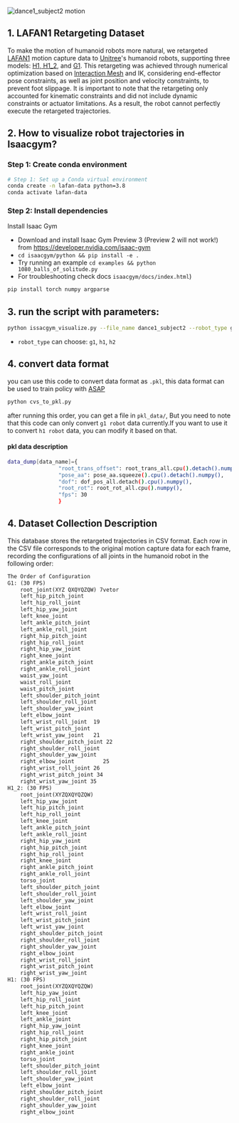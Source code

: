 

![dance1_subject2 motion](/dance_subject.gif)

## 1. LAFAN1 Retargeting Dataset

To make the motion of humanoid robots more natural, we retargeted [LAFAN1](https://github.com/ubisoft/ubisoft-laforge-animation-dataset) motion capture data to [Unitree](https://www.unitree.com/)'s humanoid robots, supporting three models: [H1, H1_2](https://www.unitree.com/h1), and [G1](https://www.unitree.com/g1). This retargeting was achieved through numerical optimization based on [Interaction Mesh](https://ieeexplore.ieee.org/document/6651585) and IK, considering end-effector pose constraints, as well as joint position and velocity constraints, to prevent foot slippage. It is important to note that the retargeting only accounted for kinematic constraints and did not include dynamic constraints or actuator limitations. As a result, the robot cannot perfectly execute the retargeted trajectories.

## 2. How to visualize robot trajectories in Isaacgym?

### Step 1: Create conda environment
```sh
# Step 1: Set up a Conda virtual environment
conda create -n lafan-data python=3.8
conda activate lafan-data
```
### Step 2: Install dependencies
Install Isaac Gym
   - Download and install Isaac Gym Preview 3 (Preview 2 will not work!) from https://developer.nvidia.com/isaac-gym
   - `cd isaacgym/python && pip install -e .`
   - Try running an example `cd examples && python 1080_balls_of_solitude.py`
   - For troubleshooting check docs `isaacgym/docs/index.html`)

```sh
pip install torch numpy argparse
```

## 3. run the script with parameters:
```sh
python issacgym_visualize.py --file_name dance1_subject2 --robot_type g1
```
- `robot_type` can choose: `g1`, `h1`, `h2`


## 4. convert data format

you can use this code to convert data format as `.pkl`, this data format can be used to train policy with [ASAP](https://github.com/LeCAR-Lab/ASAP.git)

```sh
python cvs_to_pkl.py
```
after running this order, you can get a file in `pkl_data/`, But you need to note that this code can only convert `g1 robot` data currently.If you want to use it to convert `h1 robot` data, you can modify it based on that.

#### pkl data description
```sh
data_dump[data_name]={
                "root_trans_offset": root_trans_all.cpu().detach().numpy(),
                "pose_aa": pose_aa.squeeze().cpu().detach().numpy(),   
                "dof": dof_pos_all.detach().cpu().numpy(), 
                "root_rot": root_rot_all.cpu().numpy(),
                "fps": 30
                }
```

## 4. Dataset Collection Description

This database stores the retargeted trajectories in CSV format. Each row in the CSV file corresponds to the original motion capture data for each frame, recording the configurations of all joints in the humanoid robot in the following order:

```txt
The Order of Configuration
G1: (30 FPS)
    root_joint(XYZ QXQYQZQW) 7vetor
    left_hip_pitch_joint
    left_hip_roll_joint
    left_hip_yaw_joint
    left_knee_joint
    left_ankle_pitch_joint
    left_ankle_roll_joint
    right_hip_pitch_joint
    right_hip_roll_joint
    right_hip_yaw_joint
    right_knee_joint
    right_ankle_pitch_joint
    right_ankle_roll_joint
    waist_yaw_joint
    waist_roll_joint
    waist_pitch_joint
    left_shoulder_pitch_joint
    left_shoulder_roll_joint
    left_shoulder_yaw_joint
    left_elbow_joint
    left_wrist_roll_joint  19
    left_wrist_pitch_joint
    left_wrist_yaw_joint   21
    right_shoulder_pitch_joint 22
    right_shoulder_roll_joint
    right_shoulder_yaw_joint
    right_elbow_joint         25
    right_wrist_roll_joint 26
    right_wrist_pitch_joint 34
    right_wrist_yaw_joint 35
H1_2: (30 FPS)
    root_joint(XYZQXQYQZQW)
    left_hip_yaw_joint
    left_hip_pitch_joint
    left_hip_roll_joint
    left_knee_joint
    left_ankle_pitch_joint
    left_ankle_roll_joint
    right_hip_yaw_joint
    right_hip_pitch_joint
    right_hip_roll_joint
    right_knee_joint
    right_ankle_pitch_joint
    right_ankle_roll_joint
    torso_joint
    left_shoulder_pitch_joint
    left_shoulder_roll_joint
    left_shoulder_yaw_joint
    left_elbow_joint
    left_wrist_roll_joint
    left_wrist_pitch_joint
    left_wrist_yaw_joint
    right_shoulder_pitch_joint
    right_shoulder_roll_joint
    right_shoulder_yaw_joint
    right_elbow_joint
    right_wrist_roll_joint
    right_wrist_pitch_joint
    right_wrist_yaw_joint
H1: (30 FPS)
    root_joint(XYZQXQYQZQW)
    left_hip_yaw_joint
    left_hip_roll_joint
    left_hip_pitch_joint
    left_knee_joint
    left_ankle_joint
    right_hip_yaw_joint
    right_hip_roll_joint
    right_hip_pitch_joint
    right_knee_joint
    right_ankle_joint
    torso_joint
    left_shoulder_pitch_joint
    left_shoulder_roll_joint
    left_shoulder_yaw_joint
    left_elbow_joint
    right_shoulder_pitch_joint
    right_shoulder_roll_joint
    right_shoulder_yaw_joint
    right_elbow_joint
```

